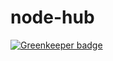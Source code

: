 # node-hub

[![Greenkeeper badge](https://badges.greenkeeper.io/ezekeal/node-hub.svg)](https://greenkeeper.io/)